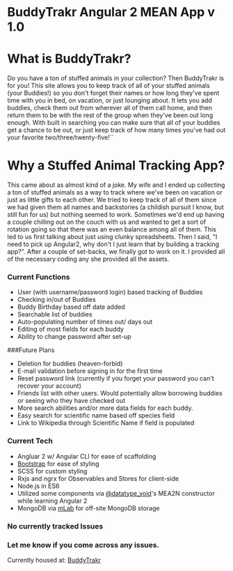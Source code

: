 # **BuddyTrakr Angular 2 MEAN App v 1.0**


# **What is BuddyTrakr?**
  
   Do you have a ton of stuffed animals in your collection? Then BuddyTrakr is for you! This site allows you to keep
    track of all of your stuffed animals (your Buddies!) so you don't forget their names or how long they've spent time
    with you in bed, on vacation, or just lounging about. It lets you add buddies, check them out from wherever all of them
    call home, and then return them to be with the rest of the group when they've been out long enough. With built in searching
    you can make sure that all of your buddies get a chance to be out, or just keep track of how many times you've had out your
    favorite two/three/twenty-five!``
  

  # **Why a Stuffed Animal Tracking App?**
  This came about as almost kind of a joke. My wife and I ended up collecting a ton of stuffed animals as a way
    to track where we've been on vacation or just as little gifts to each other. We tried to keep track of all of them
    since we had given them all names and backstories (a childish pursuit I know, but still fun for us) but nothing
    seemed to work. Sometimes we'd end up having a couple chilling out on the couch with us and wanted to get a sort of rotation going
    so that there was an even balance among all of them. This led to us first talking about just using clunky spreadsheets. Then I said,
    "I need to pick up Angular2, why don't I just learn that by building a tracking app?". After a couple of set-backs, we finally got to
    work on it. I provided all of the necessary coding any she provided all the assets.

  ### Current Functions
  - User (with username/password login) based tracking of Buddies
  - Checking in/out of Buddies
  - Buddy Birthday based off date added
  - Searchable list of buddies
  - Auto-populating number of times out/ days out
  - Editing of most fields for each buddy
  - Ability to change password after set-up

  ###Future Plans
 
  - Deletion for buddies (heaven-forbid)
  - E-mail validation before signing in for the first time
  - Reset password link (currently if you forget your password you can't recover your account)
  - Friends list with other users. Would potentially allow borrowing buddies or seeing who they have checked out
  - More search abilities and/or more data fields for each buddy.
  - Easy search for scientific name based off species field
  - Link to Wikipedia through Scientific Name if field is populated
  
  ### Current Tech
  
  - Angluar 2 w/ Angular CLI for ease of scaffolding
  - [Bootstrap](http://getbootstrap.com/) for ease of styling
  - SCSS for custom styling
  - Rxjs and ngrx for Observables and Stores for client-side
  - Node.js in ES6
  - Utilized some components via [@datatype_void](https://github.com/datatypevoid/vulgar)'s MEA2N constructor while learning Angular 2 
  - MongoDB via [mLab](https://www.mlab.com) for off-site MongoDB storage


### No currently tracked Issues

### Let me know if you come across any issues.
 Currently housed at: [BuddyTrakr](buddytrakr.miketruax.com)
